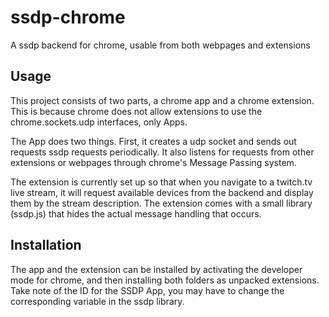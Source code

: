 # ssdp-chrome
A ssdp backend for chrome, usable from both webpages and extensions

## Usage
This project consists of two parts, a chrome app and a chrome extension. This is because chrome does not allow extensions to use the chrome.sockets.udp interfaces, only Apps.

The App does two things. First, it creates a udp socket and sends out requests ssdp requests periodically. It also listens for requests from other extensions or webpages through chrome's Message Passing system.

The extension is currently set up so that when you navigate to a twitch.tv live stream, it will request available devices from the backend and display them by the stream description. The extension comes with a small library (ssdp.js) that hides the actual message handling that occurs.

## Installation

The app and the extension can be installed by activating the developer mode for chrome, and then installing both folders as unpacked extensions. Take note of the ID for the SSDP App, you may have to change the corresponding variable in the ssdp library.
